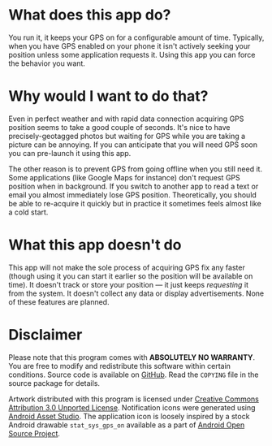 # What does this app do? #
You run it, it keeps your GPS on for a configurable amount of time. Typically,
when you have GPS enabled on your phone it isn't actively seeking your position
unless some application requests it. Using this app you can force the behavior
you want.

# Why would I want to do that? #
Even in perfect weather and with rapid data connection acquiring GPS position
seems to take a good couple of seconds. It's nice to have precisely-geotagged
photos but waiting for GPS while you are taking a picture can be annoying.
If you can anticipate that you will need GPS soon you can pre-launch it using
this app.

The other reason is to prevent GPS from going offline when you still need it.
Some applications (like Google Maps for instance) don't request GPS position
when in background. If you switch to another app to read a text or email you
almost immediately lose GPS position. Theoretically, you should be able to
re-acquire it quickly but in practice it sometimes feels almost like a cold
start.

# What this app doesn't do #
This app will not make the sole process of acquiring GPS fix any faster (though
using it you can start it earlier so the position will be available on time). It
doesn't track or store your position — it just keeps *requesting* it from the
system. It doesn't collect any data or display advertisements. None of these
features are planned.

# Disclaimer #
Please note that this program comes with **ABSOLUTELY NO WARRANTY**.
You are free to modify and redistribute this software within certain conditions.
Source code is available on [GitHub](https://github.com/tdudziak/gps-lock-lock).
Read the `COPYING` file in the source package for details.

Artwork distributed with this program is licensed under
[Creative Commons Attribution 3.0 Unported License](http://creativecommons.org/licenses/by/3.0/).
Notification icons were generated using [Android Asset Studio](http://android-ui-utils.googlecode.com/).
The application icon is loosely inspired by a stock Android drawable `stat_sys_gps_on`
available as a part of [Android Open Source Project](http://source.android.com/).
